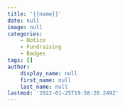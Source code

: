 ```yaml
---
title: '{{name}}'
date: null
image: null
categories:
    - Notice
    - Fundraising
    - Badges
tags: []
author:
    display_name: null
    first_name: null
    last_name: null
lastmod: '2022-01-25T19:58:20.249Z'
---
```


